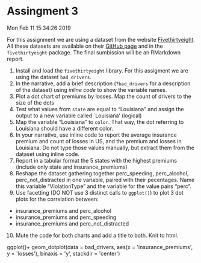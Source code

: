 Assingment 3
================
Mon Feb 11 15:34:26 2019

For this assignment we are using a dataset from the website
[Fivethirtyeight](http://fivethirtyeight.com/). All these datasets are
available on their [GitHub
page](https://github.com/fivethirtyeight/data/) and in the
`fivethirtyeight` package. The final sumbission will be an RMarkdown
report.

1.  Install and load the `fivethirtyeight` library. For this assigment
    we are using the dataset `bad_drivers`.
2.  In the narrative, add a brief description (`?bad_drivers` for a
    description of the dataset) using *inline code* to show the variable
    names.
3.  Plot a dot chart of premiums by losses. Map the count of drivers to
    the size of the dots
4.  Test what values from `state` are equal to “Louisiana” and assign
    the output to a new variable called \`Louisiana’ (logical)
5.  Map the variable “Louisiana” to `color`. That way, the dot referring
    to Louisiana should have a different color.
6.  In your narrative, use inline code to report the average insurance
    premium and count of losses in US, and the premium and losses in
    Louisiana. Do not type those values manually, but extract them from
    the dataset using inline code.
7.  Report in a tabular format the 5 states with the highest premiums
    (include only state and insurance\_premiums)
8.  Reshape the dataset gathering together perc\_speeding,
    perc\_alcohol, perc\_not\_distracted in one variable, paired with
    their pecentages. Name this variable “ViolationType” and the
    variable for the value pairs “perc”.
9.  Use facetting (DO NOT use 3 distinct calls to `ggplot()`) to plot 3
    dot plots for the correlation between:

<!-- end list -->

  - insurance\_premiums and perc\_alcohol
  - insurance\_premiums and perc\_speeding
  - insurance\_premiums and perc\_not\_distracted

<!-- end list -->

10. Mute the code for both charts and add a title to both. Knit to html.




ggplot()+
  geom_dotplot(data = bad_drivers, aes(x = 'insurance_premiums', y = 'losses'), binaxis = 'y', stackdir = 'center')


